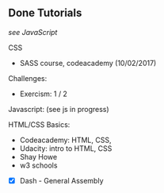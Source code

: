 ## Done Tutorials

*see JavaScript*

CSS
- SASS course, codeacademy (10/02/2017)

Challenges:
- Exercism: 1 / 2

Javascript: (see js in progress)

HTML/CSS Basics:
- Codeacademy: HTML, CSS, 
- Udacity: intro to HTML, CSS
- Shay Howe
- w3 schools
- [X] Dash - General Assembly
